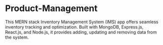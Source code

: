# Product-Management
This MERN stack Inventory Management System (IMS) app offers seamless inventory tracking and optimization. Built with MongoDB, Express.js, React.js, and Node.js, it provides adding, updating and removing data from the system. 
